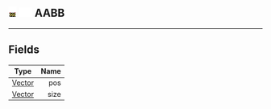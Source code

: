 ## ![unknown](.gitbook/assets/unknown.png) ![Base](.gitbook/assets/base.png) AABB

------
## Fields

| Type   | Name |
| ------ | ---: |
| [Vector](./readme/Vector/README.md) | pos |
| [Vector](./readme/Vector/README.md) | size |

